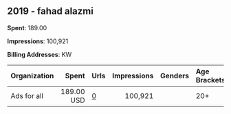 ## 2019 - fahad alazmi 
**Spent**: 189.00

**Impressions**: 100,921

**Billing Addresses**: KW

|Organization|Spent|Urls|Impressions|Genders|Age Brackets|Country Codes|
|:---|---:|:---|---:|:---|:---|:---|
|Ads for all|189.00 USD|[0](https://www.snap.com/political-ads/asset/d10844b8c00fa39295dddc2cec5eff3057fdd52175ba9e635d7be26ac5bfa8e6?mediaType=mp4)|100,921||20+|kuwait|
